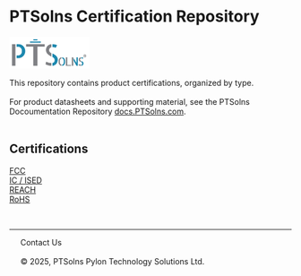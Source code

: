 # PTSolns Certification Repository

<img src="/Logo/Logo JPG_Full Color PTSolns.jpg" alt="PTSolns logo" width="143" height="57">

This repository contains product certifications, organized by type.
<br>
<br>
For product datasheets and supporting material, see the PTSolns Docoumentation Repository [docs.PTSolns.com](https://docs.PTSolns.com).
<br>
<br>

## Certifications

[FCC](https://github.com/PTSolns/cert/tree/main/Certifications/FCC)
<br>
[IC / ISED](https://github.com/PTSolns/cert/tree/main/Certifications/IC_ISED)
<br>
[REACH](https://github.com/PTSolns/cert/tree/main/Certifications/REACH)
<br>
[RoHS](https://github.com/PTSolns/cert/tree/main/Certifications/RoHS)
<br>


  <br>
  <hr>
  &nbsp &nbsp &nbsp<a target="_blank" rel="noopener noreferrer" href="https://ptsolns.com/pages/contact" style="text-decoration:none">Contact Us</a>
  <br>
  <br>
  &nbsp &nbsp &nbsp© 2025, PTSolns Pylon Technology Solutions Ltd.


